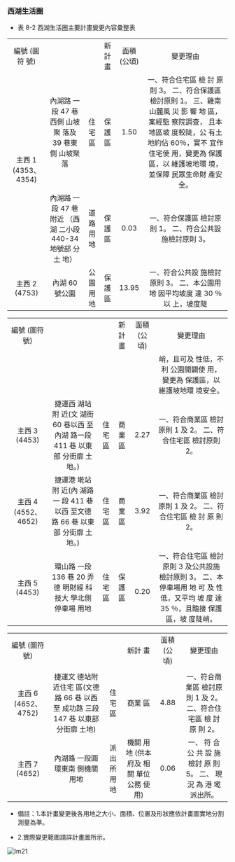 ### 西湖生活圈

- 表 8-2 西湖生活圈主要計畫變更內容彙整表


<table align="center">
	<tr align="center">
		<td>編號 (圖符 號)</td>
		<td></td>
		<td></td>
		<td>新計 畫</td>
		<td>面積 (公頃)</td>
		<td>變更理由</td>
	</tr>
	<tr align="center">
		<td rowspan=2>主西 1 (4353、 4354)</td>
		<td>內湖路 一段 47 巷西側 山坡聚 落及 39 巷東側 山坡聚 落</td>
		<td>住宅區</td>
		<td>保護 區</td>
		<td>1.50</td>
		<td>一、符合住宅區 檢 討 原 則 3。 二、符合保護區 檢討原則 1。 三、雞南山麓風 災 影 響 地 區，案經監 察院調查， 且本地區坡 度較陡，公 有土地約佔 60％，實不 宜作住宅使 用，變更為 保護區，以 維護坡地環 境，並保障 民眾生命財 產安全。</td>
	</tr>
	<tr align="center">
		<td>內湖路 一段 47 巷附近 （西湖 二小段 440-34 地號部 分土 地）</td>
		<td>道路用 地</td>
		<td>保護 區</td>
		<td>0.03</td>
		<td>一、符合保護區 檢討原則 1。 二、符合公共設 施檢討原則 3。</td>
	</tr>
	<tr align="center">
		<td>主西 2 (4753)</td>
		<td>內湖 60 號公園</td>
		<td>公園用 地</td>
		<td>保護 區</td>
		<td>13.95</td>
		<td>一、符合公共設 施檢討原則 3。 二、本公園用地 因平均坡度 達 30 ％ 以 上，坡度陡</td>
	</tr>
</table>




<table align="center">
	<tr align="center">
		<td>編號 (圖符 號)</td>
		<td></td>
		<td></td>
		<td>新計 畫</td>
		<td>面積 (公頃)</td>
		<td>變更理由</td>
	</tr>
	<tr align="center">
		<td></td>
		<td></td>
		<td></td>
		<td></td>
		<td></td>
		<td>峭，且可及 性低，不利 公園開闢使 用，變更為 保護區，以 維護坡地環 境安全。</td>
	</tr>
	<tr align="center">
		<td>主西 3 (4453)</td>
		<td>捷運西 湖站附 近(文 湖街 60 巷以西 至內湖 路一段 411 巷 以東部 分街廓 土地。)</td>
		<td>住宅區</td>
		<td>商業 區</td>
		<td>2.27</td>
		<td>一、符合商業區 檢討原則 1 及 2。 二、符合住宅區 檢討原則 2。 </td>
	</tr>
	<tr align="center">
		<td>主西 4 (4552、 4652)</td>
		<td>捷運港 墘站附 近(內 湖路一 段 411 巷以西 至文德 路 66 巷 以東部 分街廓 土地。)</td>
		<td>住宅區</td>
		<td>商業 區</td>
		<td>3.92</td>
		<td>一、符合商業區 檢討原則 1 及 2。 二、符合住宅區 檢 討 原 則 2。 </td>
	</tr>
	<tr align="center">
		<td>主西 5 (4453) </td>
		<td>環山路 一段 136 巷 20 弄德 明財經 科技大 學北側 停車場 用地</td>
		<td>住宅區</td>
		<td>保護 區</td>
		<td>　0.20</td>
		<td>一、符合住宅區 檢討原則 3 及公共設施 檢討原則 3。 二、本停車場用 地 可 及 性 低，又平均 坡 度 達 35 ％，且臨接 保護區，坡 度陡峭。</td>
	</tr>
</table>




<table align="center">
	<tr align="center">
		<td>編號 (圖符 號)</td>
		<td></td>
		<td></td>
		<td>新計 畫</td>
		<td>面積 (公頃)</td>
		<td>變更理由</td>
	</tr>
	<tr align="center">
		<td></td>
		<td></td>
		<td></td>
		<td></td>
		<td></td>
		<td></td>
	</tr>
	<tr align="center">
		<td>主西 6 (4652、 4752)</td>
		<td>捷運文 德站附 近住宅 區(文德 路 66 巷 以西至 成功路 三段 147 巷 以東部 分街廓 土地)</td>
		<td>住宅區</td>
		<td>商業 區</td>
		<td>4.88</td>
		<td>一、符合商業區 檢討原則 1 及 2。 二、符合住宅區 檢 討 原 則 2。 </td>
	</tr>
	<tr align="center">
		<td>主西 7 (4652)</td>
		<td>內湖路 一段圓 環東南 側機關 用地</td>
		<td>派出所 用地</td>
		<td>機關 用地 (供本 府及 相關 單位 公務 使用)</td>
		<td>0.06</td>
		<td>一、 符 合 公 共 設 施 檢討 原 則 5。 二、 現 況 為 港 墘派出所。</td>
	</tr>
</table>


- 備註：1.本計畫變更後各用地之大小、面積、位置及形狀應依計畫圖實地分割測量為準。

- 2.實際變更範圍請詳計畫圖所示。



![Im21](images/Im21)

